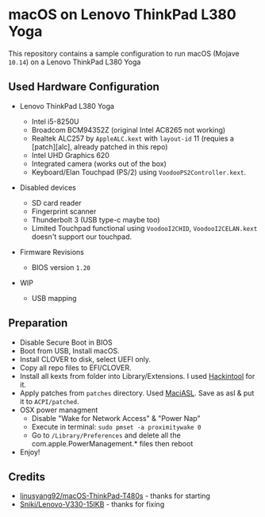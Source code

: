 # macOS on Lenovo ThinkPad L380 Yoga

This repository contains a sample configuration to run macOS (Mojave `10.14`) on a Lenovo ThinkPad L380 Yoga

## Used Hardware Configuration

- Lenovo ThinkPad L380 Yoga
  - Intel i5-8250U
  - Broadcom BCM94352Z (original Intel AC8265 not working)
  - Realtek ALC257 by `AppleALC.kext` with `layout-id` 11 (requies a [patch][alc], already patched in this repo)
  - Intel UHD Graphics 620
  - Integrated camera (works out of the box)
  - Keyboard/Elan Touchpad (PS/2) using `VoodooPS2Controller.kext`.

- Disabled devices
  - SD card reader
  - Fingerprint scanner
  - Thunderbolt 3 (USB type-c maybe too)
  - Limited Touchpad functional using `VoodooI2CHID`, `VoodooI2CELAN.kext` doesn't support our touchpad.
- Firmware Revisions
  - BIOS version `1.20`
- WIP
  - USB mapping

## Preparation

* Disable Secure Boot in BIOS
* Boot from USB, Install macOS.
* Install CLOVER to disk, select UEFI only.
* Copy all repo files to EFI/CLOVER.
* Install all kexts from folder into Library/Extensions. I used [Hackintool](http://headsoft.com.au/download/mac/Hackintool.zip) for it.
* Apply patches from `patches` directory. Used [MaciASL](https://bitbucket.org/RehabMan/os-x-maciasl-patchmatic/downloads/RehabMan-MaciASL-2018-0507.zip). Save as asl & put it to `ACPI/patched`.
* OSX power managment
  - Disable "Wake for Network Access" & "Power Nap"
  - Execute in terminal: `sudo pmset -a proximitywake 0`
  - Go to `/Library/Preferences` and delete all the com.apple.PowerManagement.* files then reboot
* Enjoy!

## Credits

- [linusyang92/macOS-ThinkPad-T480s](https://github.com/linusyang92/macOS-ThinkPad-T480s) - thanks for starting
- [Sniki/Lenovo-V330-15IKB](https://github.com/Sniki/Lenovo-V330-15IKB) - thanks for fixing
